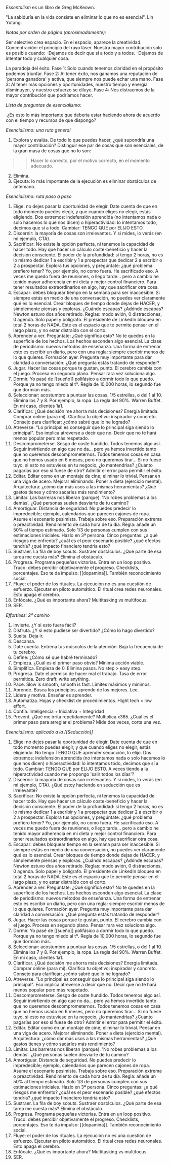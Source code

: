 *Essentalism* es un libro de Greg McKeown.

"La sabiduría en la vida consiste en eliminar lo que no es esencial". Lin Yutang.

*Notas por orden de página (aproximadamente):*

Ser selectivo crea espacio. En el espacio, aparece la creatividad.
Concentración: el principio del rayo láser.
Nuestra mayor contribución solo es posible cuando:
	-Dejamos de decir que sí a todo y a todos.
	-Dejamos de intentar todo y cualquier cosa.

La paradoja del éxito:
	Fase 1: Solo cuando tenemos claridad en el propósito podemos triunfar.
	Fase 2: Al tener éxito, nos ganamos una reputación de 'persona ganadora' y activa, que siempre nos puede echar una mano.
	Fase 3: Al tener más opciones y oportunidades, nuestro tiempo y energía disminuyen, y nuestro esfuerzo se diluye.
	Fase 4: Nos distraemos de la mayor contribución que podríamos hacer.

*Lista de preguntas de esencialismo:*

·¿Es esto lo más importante que debería estar haciendo ahora de acuerdo con el tiempo y recursos de que dispongo?

*Esencialismo: una ruta general*

1. Explora y evalúa. De todo lo que puedes hacer, ¿qué supondría una mayor contribución? Distinguir ese par de cosas que son esenciales, de la gran masa de cosas que no lo son:
>>Hacer lo correcto, por el motivo correcto, en el momento adecuado.
2. Elimina. 
3. Ejecuta: lo más importante de la ejecución es eliminar obstáculos de antemano.

*Esencialismo: ruta paso a paso*

1. Elige: no dejes pasar la oportunidad de elegir. Date cuenta de que en todo momento puedes elegir, y que cuando eliges no elegir, estás eligiendo. Dos extremos: indefensión aprendida (no intentamos nada o solo hacemos lo que nos dicen) o hiperactividad: lo intentamos todo, decimos que sí a todo. Cambiar: TENGO QUE por ELIJO ESTO.
2. Discernir: la mayoría de cosas son irrelevantes. Y si mides, lo verás (en mi ejemplo, CTA). 
3. Sacrificar: No existe la opción perfecta, ni tenemos la capacidad de hacer todo. Hay que hacer un cálculo coste-beneficio y hacer la decisión consciente. El poder de la profundidad: si tengo 2 horas, no es lo mismo dedicar 1 a escribir y 1 a prospectar que dedicar 2 a escribir o 2 a prospectar. Explora tus opciones, y pregúntate: ¿qué problema prefiero tener? Yo, por ejemplo, no como fuera. He sacrificado eso. A veces me quedo fuera de reuniones, o llego tarde... pero a cambio he tenido mayor adherencia en mi dieta y mejor control financiero. Para tener resultados extraordinarios en algo, hay que sacrificar otra cosa.
4. Escapar: debes bloquear tiempo en la semana para ser inaccesible. Si siempre estás en medio de una conversación, no puedes ver claramente qué es lo esencial. Crear bloques de tiempo donde dejas de HACER, y simplemente piensas y exploras. ¿Cuándo escapas? ¿Adónde escapas? Newton estuvo dos años retirado. Reglas: modo avión, 0 distracciones, 0 agenda. Solo papel y bolígrafo. El presidente de LinkedIn bloquea en total 2 horas de NADA. Este es el espacio que te permite pensar en el largo plazo, y no estar distraído con el corto.
5. Aprender a ver. Pregúntate: ¿Qué significa esto? No te quedes en la superficie de los hechos. Los hechos esconden algo esencial. La clase de periodismo: nuevos métodos de enseñanza. Una forma de entrenar esto es escribir un diario, pero con una regla: siempre escribir menos de lo que quieres. Formación ayer. Pregunta muy importante para dar claridad a conversación: ¿Qué pregunta estás tratando de responder?
6. Jugar. Hacer las cosas porque te gustan, punto. El cerebro cambia con el juego. Procesa en segundo plano. Pensar rara vez soluciona algo.
7. Dormir. Yo pasé de [[sueño]] polifásico a dormir todo lo que puedo. Porque ya no tengo miedo al tº. Regla de 10,000 horas, lo segundo fue que dormían más.
8. Seleccionar: acostumbro a puntuar las cosas. 1/5 estrellas, o del 1 al 10. Elimina los 7 y 8. Por ejemplo, la ropa. La regla del 90%. Warren Buffet. En mi caso, clientes 1a1. 
9. Clarificar. ¿Qué decisión me ahorra más decisiones? Energía limitada. Comprar online (para mí). Clarifica tu objetivo: inspirador y concreto. Consejo para clarificar: ¿cómo sabré que lo he logrado?
10. Atreverse. "Lo principal es conseguir que lo principal siga siendo lo principal". Eso implica atreverse a decir que no. Decir que no te hará menos popular pero más respetado. 
11. Descomprometerse. Sesgo de coste hundido. Todos tenemos algo así. Seguir invirtiendo en algo que no da... pero ya hemos invertido tanto que no queremos descomprometernos. Todos tenemos cosas en casa que no hemos usado en 6 meses, pero no queremos tirar... Si no fuese tuyo, si esto no estuviese en tu negocio, ¿lo mantendrías? ¿Cuánto pagarías por eso si fuese de otro? Admitir el error para permitir el éxito.
12. Editar. Editar como en un montaje de cine; eliminar lo trivial. Pensar en una viga de acero. Mejorar eliminando. Poner a dieta (ejercicio mental). Arquitectura: ¿cómo dar más usos a las mismas herramientas? ¿Qué gastos tienes y cómo sacarles más rendimiento?
13. Limitar. Las barreras nos liberan (parque). 'No robes problemas a los demás'. ¿Qué personas suelen desviarte de tu camino? 
14. Amortiguar. Distancia de seguridad. No puedes predecir lo impredecible; ejemplo, calendarios que parecen cajones de ropa. Asume el escenario pesimista. Trabaja sobre eso. Preparación extrema o preactividad. Rendimiento de cada hora de tu día. Regla: añade un 50% al tiempo estimado. Solo 1/3 de personas cumplen con sus estimaciones iniciales. Hazlo en 3ª persona. Cinco preguntas: ¿a qué riesgos me enfrento? ¿cuál es el peor escenario posible? ¿qué efectos tendría? ¿qué impacto financiero tendría esto?
15. Sustraer. La fila de boy scouts. Sustraer obstáculos. ¿Qué parte de esa tarea me cuesta más? Elimina el obstáculo. 
16. Progresa. Programa pequeñas victorias. Entra en un loop positivo. Truco: debes percibir objetivamente el progreso. Checklists, porcentajes. Eso te da impulso: [[dopamina]]. También reconocimiento social. 
17. Fluye: el poder de los rituales. La ejecución no es una cuestión de esfuerzo. Ejecutar en piloto automático. El ritual crea redes neuronales. Esto apaga el cerebro. 
18. Enfócate. ¿Qué es importante ahora? Multitasking vs multifocus. 
19. SER. 

*Effortless: 2º camino*

1. Invierte. ¿Y si esto fuera fácil?
2. Disfruta. ¿Y si esto pudiese ser divertido? ¿Cómo lo hago divertido?
3. Suelta. Deja ir.
4. Descansa.
5. Date cuenta. Entrena tus músculos de la atención. Baja la frecuencia de tu cerebro.
6. Define: ¿Cómo sé que habré terminado?
7. Empieza. ¿Cuál es el primer paso obvio? Mínima acción viable.
8. Simplifica. Empieza de 0. Elimina pasos. No step > easy step.
9. Progresa. Date el permiso de hacer mal el trabajo. Tasa de error permitida. Zero draft: write anything.
10. Pace. Slow is smooth, smooth is fast. Límites máximos y mínimos.
11. Aprende. Busca los principios, aprende de los mejores. Lee.
12. Lidera y motiva. Enseñar es aprender.
13. Automatiza. Hojas y checklist de procedimientos. Hight tech = low effort.
14. Confía. Inteligencia + Iniciativa + Integridad
15. Prevent. ¿Qué me irrita repetidamente? Multiplica x365. ¿Cuál es el primer paso para arreglar el problema? Mide dos veces, corta una vez.

*Esencialismo: aplicado a la [[Seducción]]*

1. Elige: no dejes pasar la oportunidad de elegir. Date cuenta de que en todo momento puedes elegir, y que cuando eliges no elegir, estás eligiendo. No tengo TENGO QUE aprender seducción, lo elijo. Dos extremos: indefensión aprendida (no intentamos nada o solo hacemos lo que nos dicen) o hiperactividad: lo intentamos todo, decimos que sí a todo. Cambiar: TENGO QUE por ELIJO ESTO. A veces tiendo a la hiperactividad cuando me propongo 'salir todos los días'?
2. Discernir: la mayoría de cosas son irrelevantes. Y si mides, lo verás (en mi ejemplo, CTA). ¿Qué estoy haciendo en seducción que es irrelevante?
3. Sacrificar: No existe la opción perfecta, ni tenemos la capacidad de hacer todo. Hay que hacer un cálculo coste-beneficio y hacer la decisión consciente. El poder de la profundidad: si tengo 2 horas, no es lo mismo dedicar 1 a escribir y 1 a prospectar que dedicar 2 a escribir o 2 a prospectar. Explora tus opciones, y pregúntate: ¿qué problema prefiero tener? Yo, por ejemplo, no como fuera. He sacrificado eso. A veces me quedo fuera de reuniones, o llego tarde... pero a cambio he tenido mayor adherencia en mi dieta y mejor control financiero. Para tener resultados extraordinarios en algo, hay que sacrificar otra cosa.
4. Escapar: debes bloquear tiempo en la semana para ser inaccesible. Si siempre estás en medio de una conversación, no puedes ver claramente qué es lo esencial. Crear bloques de tiempo donde dejas de HACER, y simplemente piensas y exploras. ¿Cuándo escapas? ¿Adónde escapas? Newton estuvo dos años retirado. Reglas: modo avión, 0 distracciones, 0 agenda. Solo papel y bolígrafo. El presidente de LinkedIn bloquea en total 2 horas de NADA. Este es el espacio que te permite pensar en el largo plazo, y no estar distraído con el corto.
5. Aprender a ver. Pregúntate: ¿Qué significa esto? No te quedes en la superficie de los hechos. Los hechos esconden algo esencial. La clase de periodismo: nuevos métodos de enseñanza. Una forma de entrenar esto es escribir un diario, pero con una regla: siempre escribir menos de lo que quieres. Formación ayer. Pregunta muy importante para dar claridad a conversación: ¿Qué pregunta estás tratando de responder?
6. Jugar. Hacer las cosas porque te gustan, punto. El cerebro cambia con el juego. Procesa en segundo plano. Pensar rara vez soluciona algo.
7. Dormir. Yo pasé de [[sueño]] polifásico a dormir todo lo que puedo. Porque ya no tengo miedo al tº. Regla de 10,000 horas, lo segundo fue que dormían más.
8. Seleccionar: acostumbro a puntuar las cosas. 1/5 estrellas, o del 1 al 10. Elimina los 7 y 8. Por ejemplo, la ropa. La regla del 90%. Warren Buffet. En mi caso, clientes 1a1. 
9. Clarificar. ¿Qué decisión me ahorra más decisiones? Energía limitada. Comprar online (para mí). Clarifica tu objetivo: inspirador y concreto. Consejo para clarificar: ¿cómo sabré que lo he logrado?
10. Atreverse. "Lo principal es conseguir que lo principal siga siendo lo principal". Eso implica atreverse a decir que no. Decir que no te hará menos popular pero más respetado. 
11. Descomprometerse. Sesgo de coste hundido. Todos tenemos algo así. Seguir invirtiendo en algo que no da... pero ya hemos invertido tanto que no queremos descomprometernos. Todos tenemos cosas en casa que no hemos usado en 6 meses, pero no queremos tirar... Si no fuese tuyo, si esto no estuviese en tu negocio, ¿lo mantendrías? ¿Cuánto pagarías por eso si fuese de otro? Admitir el error para permitir el éxito.
12. Editar. Editar como en un montaje de cine; eliminar lo trivial. Pensar en una viga de acero. Mejorar eliminando. Poner a dieta (ejercicio mental). Arquitectura: ¿cómo dar más usos a las mismas herramientas? ¿Qué gastos tienes y cómo sacarles más rendimiento?
13. Limitar. Las barreras nos liberan (parque). 'No robes problemas a los demás'. ¿Qué personas suelen desviarte de tu camino? 
14. Amortiguar. Distancia de seguridad. No puedes predecir lo impredecible; ejemplo, calendarios que parecen cajones de ropa. Asume el escenario pesimista. Trabaja sobre eso. Preparación extrema o preactividad. Rendimiento de cada hora de tu día. Regla: añade un 50% al tiempo estimado. Solo 1/3 de personas cumplen con sus estimaciones iniciales. Hazlo en 3ª persona. Cinco preguntas: ¿a qué riesgos me enfrento? ¿cuál es el peor escenario posible? ¿qué efectos tendría? ¿qué impacto financiero tendría esto?
15. Sustraer. La fila de boy scouts. Sustraer obstáculos. ¿Qué parte de esa tarea me cuesta más? Elimina el obstáculo. 
16. Progresa. Programa pequeñas victorias. Entra en un loop positivo. Truco: debes percibir objetivamente el progreso. Checklists, porcentajes. Eso te da impulso: [[dopamina]]. También reconocimiento social. 
17. Fluye: el poder de los rituales. La ejecución no es una cuestión de esfuerzo. Ejecutar en piloto automático. El ritual crea redes neuronales. Esto apaga el cerebro. 
18. Enfócate. ¿Qué es importante ahora? Multitasking vs multifocus. 
19. SER. 